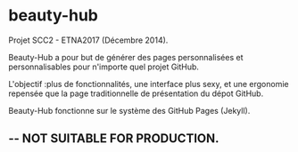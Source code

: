 beauty-hub
==========
Projet SCC2 - ETNA2017 (Décembre 2014).

Beauty-Hub a pour but de générer des pages personnalisées et personnalisables pour n'importe quel projet GitHub.

L'objectif :plus de fonctionnalités, une interface plus sexy, et une ergonomie repensée que la page traditionnelle de présentation du dépot GitHub.

Beauty-Hub fonctionne sur le système des GitHub Pages (Jekyll).

--
NOT SUITABLE FOR PRODUCTION.
--
